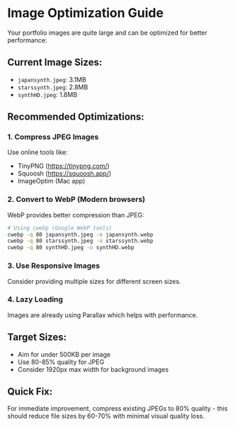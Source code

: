 # Image Optimization Guide

Your portfolio images are quite large and can be optimized for better performance:

## Current Image Sizes:
- `japansynth.jpeg`: 3.1MB
- `starssynth.jpeg`: 2.8MB  
- `synthHD.jpeg`: 1.8MB

## Recommended Optimizations:

### 1. Compress JPEG Images
Use online tools like:
- TinyPNG (https://tinypng.com/)
- Squoosh (https://squoosh.app/)
- ImageOptim (Mac app)

### 2. Convert to WebP (Modern browsers)
WebP provides better compression than JPEG:
```bash
# Using cwebp (Google WebP tools)
cwebp -q 80 japansynth.jpeg -o japansynth.webp
cwebp -q 80 starssynth.jpeg -o starssynth.webp
cwebp -q 80 synthHD.jpeg -o synthHD.webp
```

### 3. Use Responsive Images
Consider providing multiple sizes for different screen sizes.

### 4. Lazy Loading
Images are already using Parallax which helps with performance.

## Target Sizes:
- Aim for under 500KB per image
- Use 80-85% quality for JPEG
- Consider 1920px max width for background images

## Quick Fix:
For immediate improvement, compress existing JPEGs to 80% quality - this should reduce file sizes by 60-70% with minimal visual quality loss. 